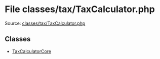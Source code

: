 File classes/tax/TaxCalculator.php
=========

Source: [classes/tax/TaxCalculator.php](https://github.com/PrestaShop/PrestaShop/blob/1.5.5.0/classes/tax/TaxCalculator.php)


Classes
-------

* [TaxCalculatorCore](class.TaxCalculatorCore.md)

